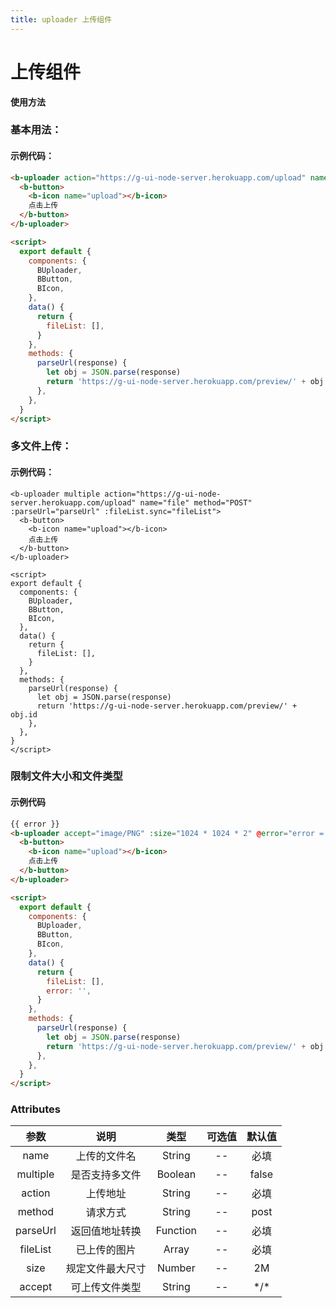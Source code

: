 ```yaml
---
title: uploader 上传组件
---
```


# 上传组件

**使用方法**

### 基本用法：

<ClientOnly>
<uploader-demos-common></uploader-demos-common>
</ClientOnly>

#### 示例代码：

```html
<b-uploader action="https://g-ui-node-server.herokuapp.com/upload" name="file" method="POST" :parseUrl="parseUrl" :fileList.sync="fileList">
  <b-button>
    <b-icon name="upload"></b-icon>
    点击上传
  </b-button>
</b-uploader>

<script>
  export default {
    components: {
      BUploader,
      BButton,
      BIcon,
    },
    data() {
      return {
        fileList: [],
      }
    },
    methods: {
      parseUrl(response) {
        let obj = JSON.parse(response)
        return 'https://g-ui-node-server.herokuapp.com/preview/' + obj.id
      },
    },
  }
</script>
```

### 多文件上传：

<ClientOnly>
<uploader-demos-multiple></uploader-demos-multiple>
</ClientOnly>

#### 示例代码：

```vue
<b-uploader multiple action="https://g-ui-node-server.herokuapp.com/upload" name="file" method="POST" :parseUrl="parseUrl" :fileList.sync="fileList">
  <b-button>
    <b-icon name="upload"></b-icon>
    点击上传
  </b-button>
</b-uploader>

<script>
export default {
  components: {
    BUploader,
    BButton,
    BIcon,
  },
  data() {
    return {
      fileList: [],
    }
  },
  methods: {
    parseUrl(response) {
      let obj = JSON.parse(response)
      return 'https://g-ui-node-server.herokuapp.com/preview/' + obj.id
    },
  },
}
</script>
```

### 限制文件大小和文件类型

<ClientOnly>
<uploader-demos-size></uploader-demos-size>
</ClientOnly>

#### 示例代码

```html
{{ error }}
<b-uploader accept="image/PNG" :size="1024 * 1024 * 2" @error="error = $event" action="https://g-ui-node-server.herokuapp.com/upload" name="file" method="POST" :parseUrl="parseUrl" :fileList.sync="fileList">
  <b-button>
    <b-icon name="upload"></b-icon>
    点击上传
  </b-button>
</b-uploader>

<script>
  export default {
    components: {
      BUploader,
      BButton,
      BIcon,
    },
    data() {
      return {
        fileList: [],
        error: '',
      }
    },
    methods: {
      parseUrl(response) {
        let obj = JSON.parse(response)
        return 'https://g-ui-node-server.herokuapp.com/preview/' + obj.id
      },
    },
  }
</script>
```

### Attributes

|   参数   |       说明       |   类型   | 可选值 | 默认值 |
| :------: | :--------------: | :------: | :----: | :----: |
|   name   |   上传的文件名   |  String  |   --   |  必填  |
| multiple |  是否支持多文件  | Boolean  |   --   | false  |
|  action  |     上传地址     |  String  |   --   |  必填  |
|  method  |     请求方式     |  String  |   --   |  post  |
| parseUrl |  返回值地址转换  | Function |   --   |  必填  |
| fileList |   已上传的图片   |  Array   |   --   |  必填  |
|   size   | 规定文件最大尺寸 |  Number  |   --   |   2M   |
|  accept  |  可上传文件类型  |  String  |   --   | \*/\*  |
